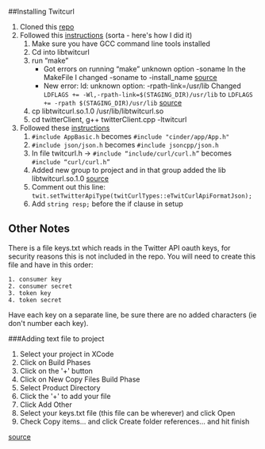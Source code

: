 ##Installing Twitcurl
1. Cloned this [repo](https://github.com/swatkat/twitcurl)
2. Followed this [instructions](https://code.google.com/archive/p/twitcurl/wikis/WikiHowToUseTwitcurlLibrary.wiki)
 (sorta - here's how I did it) 
    1. Make sure you have GCC command line tools installed
    2. Cd into libtwitcurl
    3. run “make”
        * Got errors on running “make” unknown option -soname 
In the MakeFile I changed -soname to -install_name [source](https://stackoverflow.com/questions/4580789/ld-unknown-option-soname-on-os-x)
        * New error: ld: unknown option: -rpath-link=/usr/lib
Changed `LDFLAGS += -Wl,-rpath-link=$(STAGING_DIR)/usr/lib` to `LDFLAGS += -rpath $(STAGING_DIR)/usr/lib` [source](https://stackoverflow.com/questions/30825587/installing-twitcurl-on-os-x)
    4. cp libtwitcurl.so.1.0 /usr/lib/libtwitcurl.so
    5. cd twitterClient, g++ twitterClient.cpp -ltwitcurl
3. Followed these [instructions](http://protomatic.blogspot.com/2013/01/tutorial-getting-tweets-into-cinder.html)
    1. `#include AppBasic.h` becomes `#include "cinder/app/App.h"`
    2. `#include json/json.h` becomes `#include jsoncpp/json.h`
    3. In file twitcurl.h -> `#include “include/curl/curl.h”` becomes `#include “curl/curl.h”`
	4. Added new group to project and in that group added the lib libtwitcurl.so.1.0 [source](https://stackoverflow.com/questions/16078512/undefined-symbols-for-architecture-x86-64-error-when-linking-opencv-in-xcode)
   5. Comment out this line: `twit.setTwitterApiType(twitCurlTypes::eTwitCurlApiFormatJson);`
   6. Add `string resp;` before the if clause in setup

   
## Other Notes
 There is a file keys.txt which reads in the Twitter API oauth keys, for security reasons this is not included in the repo. You will need to create this file and have in this order:
 	
 	1. consumer key
 	2. consumer secret
 	3. token key
 	4. token secret

 Have each key on a separate line, be sure there are no added characters (ie don't number each key).

###Adding text file to project

1. Select your project in XCode
2. Click on Build Phases
3. Click on the '+' button
4. Click on New Copy Files Build Phase
5. Select Product Directory
6. Click the '+' to add your file
7. Click Add Other
8. Select your keys.txt file (this file can be wherever) and click Open
9. Check Copy items... and click Create folder references... and hit finish

[source](https://stackoverflow.com/questions/23438393/new-to-xcode-cant-open-files-in-c)